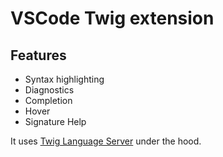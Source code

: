 # VSCode Twig extension

## Features
- Syntax highlighting
- Diagnostics
- Completion
- Hover
- Signature Help

It uses [Twig Language Server](https://github.com/kaermorchen/twig-language-server/tree/master/packages/language-server) under the hood.
